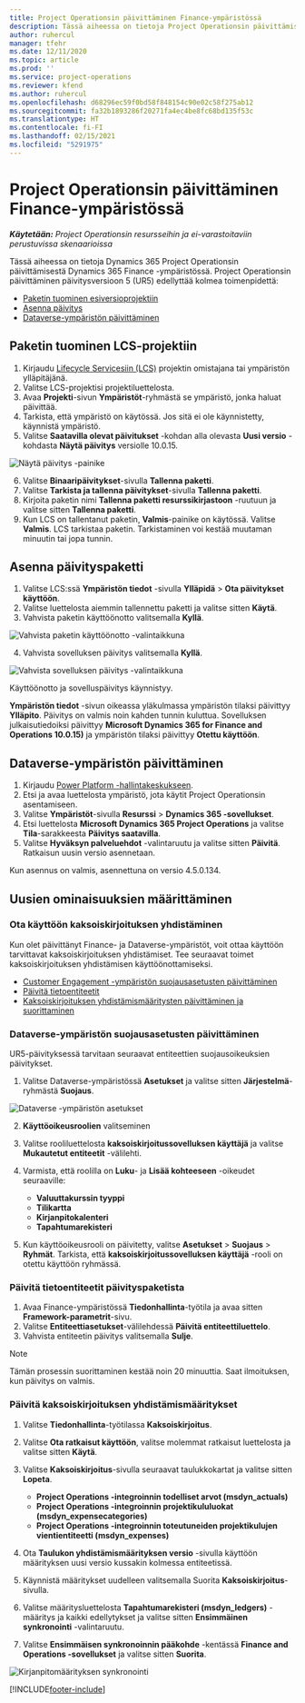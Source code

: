 ```yaml
---
title: Project Operationsin päivittäminen Finance-ympäristössä
description: Tässä aiheessa on tietoja Project Operationsin päivittämisestä Dynamics 365 Finance -ympäristössä.
author: ruhercul
manager: tfehr
ms.date: 12/11/2020
ms.topic: article
ms.prod: ''
ms.service: project-operations
ms.reviewer: kfend
ms.author: ruhercul
ms.openlocfilehash: d68296ec59f0bd58f848154c90e02c58f275ab12
ms.sourcegitcommit: fa32b1893286f20271fa4ec4be8fc68bd135f53c
ms.translationtype: HT
ms.contentlocale: fi-FI
ms.lasthandoff: 02/15/2021
ms.locfileid: "5291975"
---
```

# <a name="update-project-operations-in-your-finance-environment"></a>Project Operationsin päivittäminen Finance-ympäristössä

_**Käytetään:** Project Operationsin resursseihin ja ei-varastoitaviin perustuvissa skenaarioissa_


Tässä aiheessa on tietoja Dynamics 365 Project Operationsin päivittämisestä Dynamics 365 Finance -ympäristössä. Project Operationsin päivittäminen päivitysversioon 5 (UR5) edellyttää kolmea toimenpidettä:

- [Paketin tuominen esiversioprojektiin](#import)
- [Asenna päivitys](#apply)
- [Dataverse-ympäristön päivittäminen](#update)

## <a name="import-the-package-into-your-lcs-project"></a><a name="import"></a>Paketin tuominen LCS-projektiin

1. Kirjaudu [Lifecycle Servicesiin (LCS)](https://lcs.dynamics.com/) projektin omistajana tai ympäristön ylläpitäjänä.
2. Valitse LCS-projektisi projektiluettelosta.
3. Avaa **Projekti**-sivun **Ympäristöt**-ryhmästä se ympäristö, jonka haluat päivittää.
4. Tarkista, että ympäristö on käytössä. Jos sitä ei ole käynnistetty, käynnistä ympäristö.
5. Valitse **Saatavilla olevat päivitukset** -kohdan alla olevasta **Uusi versio** -kohdasta **Näytä päivitys** versiolle 10.0.15.

![Näytä päivitys -painike](media/view-update.png)

6. Valitse **Binaaripäivitykset**-sivulla **Tallenna paketti**.
7. Valitse **Tarkista ja tallenna päivitykset**-sivulla **Tallenna paketti**.
8. Kirjoita paketin nimi **Tallenna paketti resurssikirjastoon** -ruutuun ja valitse sitten **Tallenna paketti**.
9. Kun LCS on tallentanut paketin, **Valmis**-painike on käytössä. Valitse **Valmis**. LCS tarkistaa paketin. Tarkistaminen voi kestää muutaman minuutin tai jopa tunnin.


## <a name="apply-the-package-update"></a><a name="apply"></a>Asenna päivityspaketti

1. Valitse LCS:ssä **Ympäristön tiedot** -sivulla **Ylläpidä** > **Ota päivitykset käyttöön**.
2. Valitse luettelosta aiemmin tallennettu paketti ja valitse sitten **Käytä**.
3. Vahvista paketin käyttöönotto valitsemalla **Kyllä**.

![Vahvista paketin käyttöönotto -valintaikkuna](media/confirm-package-deployment.png)

4. Vahvista sovelluksen päivitys valitsemalla **Kyllä**.

![Vahvista sovelluksen päivitys -valintaikkuna](media/confirm-application-update.png)

Käyttöönotto ja sovelluspäivitys käynnistyy. 

**Ympäristön tiedot** -sivun oikeassa yläkulmassa ympäristön tilaksi päivittyy **Ylläpito**. Päivitys on valmis noin kahden tunnin kuluttua. Sovelluksen julkaisutiedoiksi päivittyy **Microsoft Dynamics 365 for Finance and Operations 10.0.15)** ja ympäristön tilaksi päivittyy **Otettu käyttöön**.


## <a name="update-your-dataverse-environment"></a><a name="update"></a>Dataverse-ympäristön päivittäminen

1. Kirjaudu [Power Platform -hallintakeskukseen](https://admin.powerplatform.com/).
2. Etsi ja avaa luettelosta ympäristö, jota käytit Project Operationsin asentamiseen.
3. Valitse **Ympäristöt**-sivulla **Resurssi** > **Dynamics 365 -sovellukset**.
4. Etsi luettelosta **Microsoft Dynamics 365 Project Operations** ja valitse **Tila**-sarakkeesta **Päivitys saatavilla**.
5. Valitse **Hyväksyn palveluehdot** -valintaruutu ja valitse sitten **Päivitä**. Ratkaisun uusin versio asennetaan.

Kun asennus on valmis, asennettuna on versio 4.5.0.134.

## <a name="configure-new-features"></a>Uusien ominaisuuksien määrittäminen

### <a name="enable-dual-write-mapping"></a>Ota käyttöön kaksoiskirjoituksen yhdistäminen

Kun olet päivittänyt Finance- ja Dataverse-ympäristöt, voit ottaa käyttöön tarvittavat kaksoiskirjoituksen yhdistämiset. Tee seuraavat toimet kaksoiskirjoituksen yhdistämisen käyttöönottamiseksi.

- [Customer Engagement -ympäristön suojausasetusten päivittäminen](#security)
- [Päivitä tietoentiteetit](#refresh)
- [Kaksoiskirjoituksen yhdistämismääritysten päivittäminen ja suorittaminen](#run)

### <a name="update-security-settings-on-the-dataverse-environment"></a><a name="security"></a>Dataverse-ympäristön suojausasetusten päivittäminen

UR5-päivityksessä tarvitaan seuraavat entiteettien suojausoikeuksien päivitykset.

1. Valitse Dataverse-ympäristössä **Asetukset** ja valitse sitten **Järjestelmä**-ryhmästä **Suojaus**.

![Dataverse -ympäristön asetukset](media/Picture21.png)

2. **Käyttöoikeusroolien** valitseminen
3. Valitse rooliluettelosta **kaksoiskirjoitussovelluksen käyttäjä** ja valitse **Mukautetut entiteetit** -välilehti. 
4. Varmista, että roolilla on **Luku**- ja **Lisää kohteeseen** -oikeudet seuraaville:

      - **Valuuttakurssin tyyppi**
      - **Tilikartta** 
      - **Kirjanpitokalenteri** 
      - **Tapahtumarekisteri**

5. Kun käyttöoikeusrooli on päivitetty, valitse **Asetukset** > **Suojaus** > **Ryhmät**. Tarkista, että **kaksoiskirjoitussovelluksen käyttäjä** -rooli on otettu käyttöön ryhmässä. 

### <a name="refresh-data-entities-from-the-update"></a><a name="refresh"></a>Päivitä tietoentiteetit päivityspaketista

1. Avaa Finance-ympäristössä **Tiedonhallinta**-työtila ja avaa sitten **Framework-parametrit**-sivu.
2. Valitse **Entiteettiasetukset**-välilehdessä **Päivitä entiteettiluettelo**.
3. Vahvista entiteetin päivitys valitsemalla **Sulje**.

 > [!NOTE]
 > Tämän prosessin suorittaminen kestää noin 20 minuuttia. Saat ilmoituksen, kun päivitys on valmis.

### <a name="update-dual-write-mappings"></a><a name="run"></a>Päivitä kaksoiskirjoituksen yhdistämismääritykset

1. Valitse **Tiedonhallinta**-työtilassa **Kaksoiskirjoitus**.
2. Valitse **Ota ratkaisut käyttöön**, valitse molemmat ratkaisut luettelosta ja valitse sitten **Käytä**.
3. Valitse **Kaksoiskirjoitus**-sivulla seuraavat taulukkokartat ja valitse sitten **Lopeta**.

    - **Project Operations -integroinnin todelliset arvot (msdyn_actuals)**
    - **Project Operations -integroinnin projektikululuokat (msdyn_expensecategories)**
    - **Project Operations -integroinnin toteutuneiden projektikulujen vientientiteetti (msdyn_expenses)**

4. Ota **Taulukon yhdistämismäärityksen versio** -sivulla käyttöön määrityksen uusi versio kussakin kolmessa entiteetissä.
5. Käynnistä määritykset uudelleen valitsemalla Suorita **Kaksoiskirjoitus**-sivulla.
6. Valitse määritysluettelosta **Tapahtumarekisteri (msdyn_ledgers)** -määritys ja kaikki edellytykset ja valitse sitten **Ensimmäinen synkronointi** -valintaruutu. 
7. Valitse **Ensimmäisen synkronoinnin pääkohde** -kentässä **Finance and Operations -sovellukset** ja valitse sitten **Suorita**.
 
 ![Kirjanpitomäärityksen synkronointi](media/DW6.png)
 


[!INCLUDE[footer-include](../includes/footer-banner.md)]